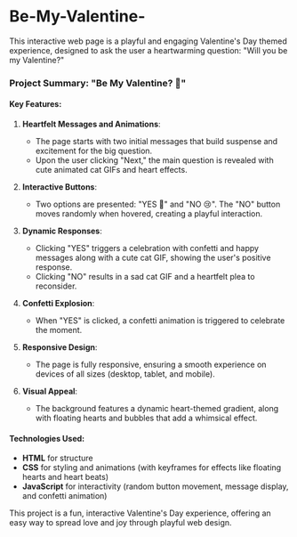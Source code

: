 # Be-My-Valentine-
This interactive web page is a playful and engaging Valentine's Day themed experience, designed to ask the user a heartwarming question: "Will you be my Valentine?" 
### Project Summary: "Be My Valentine? 💖"

#### Key Features:
1. **Heartfelt Messages and Animations**: 
   - The page starts with two initial messages that build suspense and excitement for the big question.
   - Upon the user clicking "Next," the main question is revealed with cute animated cat GIFs and heart effects.

2. **Interactive Buttons**: 
   - Two options are presented: "YES 🥰" and "NO 😢". The "NO" button moves randomly when hovered, creating a playful interaction. 

3. **Dynamic Responses**: 
   - Clicking "YES" triggers a celebration with confetti and happy messages along with a cute cat GIF, showing the user's positive response.
   - Clicking "NO" results in a sad cat GIF and a heartfelt plea to reconsider.

4. **Confetti Explosion**: 
   - When "YES" is clicked, a confetti animation is triggered to celebrate the moment.

5. **Responsive Design**: 
   - The page is fully responsive, ensuring a smooth experience on devices of all sizes (desktop, tablet, and mobile).

6. **Visual Appeal**: 
   - The background features a dynamic heart-themed gradient, along with floating hearts and bubbles that add a whimsical effect.

#### Technologies Used:
- **HTML** for structure
- **CSS** for styling and animations (with keyframes for effects like floating hearts and heart beats)
- **JavaScript** for interactivity (random button movement, message display, and confetti animation)

This project is a fun, interactive Valentine's Day experience, offering an easy way to spread love and joy through playful web design.
